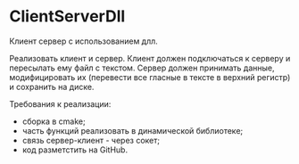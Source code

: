 # ClientServerDll
 Клиент сервер с использованием длл.
 
 Реализовать клиент и сервер. Клиент должен подключаться к серверу и пересылать ему файл с текстом. Сервер должен принимать данные, модифицировать их (перевести все гласные в тексте в верхний регистр) и сохранить на диске.
 
 Требования к реализации:
  - сборка в cmake;
  - часть функций реализовать в динамической библиотеке;
  - связь сервер-клиент - через сокет;
  - код разметстить на GitHub.
